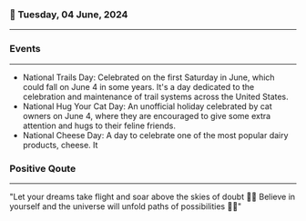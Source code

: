 ### 📅 Tuesday, 04 June, 2024
------
### Events
------
- National Trails Day: Celebrated on the first Saturday in June, which could fall on June 4 in some years. It's a day dedicated to the celebration and maintenance of trail systems across the United States.
- National Hug Your Cat Day: An unofficial holiday celebrated by cat owners on June 4, where they are encouraged to give some extra attention and hugs to their feline friends.
- National Cheese Day: A day to celebrate one of the most popular dairy products, cheese. It
### Positive Qoute
------
"Let your dreams take flight and soar above the skies of doubt 🚀💫 Believe in yourself and the universe will unfold paths of possibilities 🌈✨"
